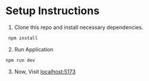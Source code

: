 # Setup Instructions

1. Clone this repo and install necessary dependencies.

```sh
 npm install 
 ```

 2. Run Application

 ```sh
 npm run dev
 ```

  3. Now, Visit [localhost:5173](http://localhost:5173)

